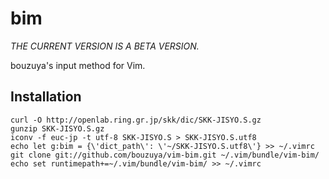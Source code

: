 bim
==========

*THE CURRENT VERSION IS A BETA VERSION.*

bouzuya's input method for Vim.

Installation
----------

    curl -O http://openlab.ring.gr.jp/skk/dic/SKK-JISYO.S.gz
    gunzip SKK-JISYO.S.gz
    iconv -f euc-jp -t utf-8 SKK-JISYO.S > SKK-JISYO.S.utf8
    echo let g:bim = {\'dict_path\': \'~/SKK-JISYO.S.utf8\'} >> ~/.vimrc
    git clone git://github.com/bouzuya/vim-bim.git ~/.vim/bundle/vim-bim/
    echo set runtimepath+=~/.vim/bundle/vim-bim/ >> ~/.vimrc

